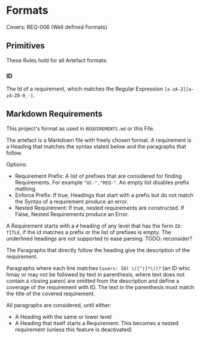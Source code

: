 # Formats

Covers: REQ-006 (Well defined Formats)

## Primitives

These Rules hold for all Artefact formats:


### ID
The Id of a requirement, which matches the Regular Expression `[a-zA-Z][a-zA-Z0-9_-]`.




## Markdown Requirements

This project's format as used in `REQUIREMENTS.md` or this File.

The artefact is a Markdown file with freely chosen format. A requirement is
a Heading that matches the syntax stated below and the paragraphs that follow.

Options:
*   Requirement Prefix: A list of prefixes that are considered for finding
    Requirements. For example `"UC-","REQ-"`. An empty list disables prefix
    mathing.
*   Enforce Prefix: If true, Headings that start with a prefix but do not match
    the Syntax of a requirement produce an error.
*   Nested Requirement: If true, nested requirements are constructed. If False,
    Nested Requirements produce an Error.

A Requirement starts with a `#` heading of any level that has the form `ID:
TITLE`, if the id matches a prefix or the list of prefixes is empty.
The underlined headings are not supported to ease parsing. TODO: reconsider?

The Paragraphs that directly follow the heading give the description of the
requirement.

Paragraphs where each line matches `Covers: ID( \([^)]*\))?` (an ID whic hmay or
may not be followed by text in parenthesis, where text does not contain
a closing paren) are omitted from the description and define a coverage of the
requirement with ID. The text in the parenthesis must match the title of the
covered requirement.

All paragraphs are considered, until either:
*   A Heading with the same or lower level
*   A Heading that itself starts a Requirement. This becomes a nested
    requirement (unless this feature is deactivated)
